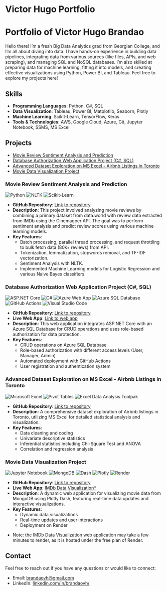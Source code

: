 # Victor Hugo Portfolio

# Portfolio of Victor Hugo Brandao

Hello there! I’m a fresh Big Data Analytics grad from Georgian College, and I’m all about diving into data. I have hands-on experience in building data pipelines, integrating data from various sources (like files, APIs, and web scraping), and managing SQL and NoSQL databases. I’m also  skilled at preparing data for machine learning, fitting it into models, and creating effective visualizations using Python, Power BI, and Tableau. Feel free to explore my projects here!

## Skills

- **Programming Languages**: Python, C#, SQL
- **Data Visualization**: Tableau, Power BI, Matplotlib, Seaborn, Plotly
- **Machine Learning**: Scikit-Learn, TensorFlow, Keras
- **Tools & Technologies**: AWS, Google Cloud, Azure, Git, Jupyter Notebook, SSMS, MS Excel

## Projects

- [Movie Review Sentiment Analysis and Prediction](#movie-review-sentiment-analysis-and-prediction)
- [Database Authorization Web Application Project (C#, SQL)](#database-authorization-web-application-project-c-sql)
- [Advanced Dataset Exploration on MS Excel - Airbnb Listings in Toronto](#advanced-dataset-exploration-on-ms-excel---airbnb-listings-in-toronto)
- [Movie Data Visualization Project](#movie-data-visualization-project)

### Movie Review Sentiment Analysis and Prediction

![Python](https://img.shields.io/badge/-Python-3776AB?logo=python&logoColor=white)
![NLTK](https://img.shields.io/badge/-NLTK-3C3C3C?logo=nltk&logoColor=white)
![Scikit-Learn](https://img.shields.io/badge/-Scikit--Learn-F7931E?logo=scikit-learn&logoColor=white)

- **GitHub Repository**: [Link to repository](https://github.com/brandaovh/movie-sentiment-prediction)
- **Description**: This project involved analyzing movie reviews by combining a primary dataset from data.world with review data extracted from IMDb using the Cinemagoer API. The goal was to perform sentiment analysis and predict review scores using various machine learning models.
- **Key Features**:
  - Batch processing, parallel thread processing, and request throttling to bulk fetch data (80k+ reviews) from API.
  - Tokenization, lemmatization, stopwords removal, and TF-IDF vectorization.
  - Sentiment Analysis with NLTK.
  - Implemented Machine Learning models for Logistic Regression and various Naive Bayes classifiers.

### Database Authorization Web Application Project (C#, SQL)
  
![ASP.NET Core](https://img.shields.io/badge/-ASP.NET%20Core-512BD4?logo=dotnet&logoColor=white)
![C#](https://img.shields.io/badge/-C%23-239120?logo=c-sharp&logoColor=white)
![Azure Web App](https://img.shields.io/badge/-Azure%20Web%20App-0078D4?logo=microsoft-azure&logoColor=white)
![Azure SQL Database](https://img.shields.io/badge/-Azure%20SQL%20Database-CC2927?logo=microsoft-sql-server&logoColor=white)
![GitHub Actions](https://img.shields.io/badge/-GitHub%20Actions-2088FF?logo=github-actions&logoColor=white)
![Visual Studio Code](https://img.shields.io/badge/-Visual%20Studio%20Code-007ACC?logo=visual-studio-code&logoColor=white)

- **GitHub Repository**: [Link to repository](https://github.com/brandaovh/aspnet-core-auth-sqldb)
- **Live Web App**: [Link to web app](https://victordotnetsql.azurewebsites.net/)
- **Description**: This web application integrates ASP.NET Core with an Azure SQL Database for CRUD operations and uses role-based authorization for data protection.
- **Key Features**:
  - CRUD operations on Azure SQL Database
  - Role-based authorization with different access levels (User, Manager, Admin)
  - Automated deployment with GitHub Actions
  - User registration and authentication system

### Advanced Dataset Exploration on MS Excel - Airbnb Listings in Toronto

![Microsoft Excel](https://img.shields.io/badge/-Microsoft%20Excel-217346?logo=microsoft-excel&logoColor=white)
![Pivot Tables](https://img.shields.io/badge/-Pivot%20Tables-0078D4?logo=microsoft-excel&logoColor=white)
![Excel Data Analysis Toolpak](https://img.shields.io/badge/-Excel%20Data%20Analysis%20Toolpak-0078D4?logo=microsoft-excel&logoColor=white)

- **GitHub Repository**: [Link to repository](https://github.com/brandaovh/excel-dataset-exploration)
- **Description**: A comprehensive dataset exploration of Airbnb listings in Toronto, utilizing MS Excel for detailed statistical analysis and visualization.
- **Key Features**:
  - Data cleaning and coding
  - Univariate descriptive statistics
  - Inferential statistics including Chi-Square Test and ANOVA
  - Correlation and regression analysis

### Movie Data Visualization Project

![Jupyter Notebook](https://img.shields.io/badge/-Jupyter%20Notebook-F37626?logo=Jupyter&logoColor=white)
![MongoDB](https://img.shields.io/badge/-MongoDB-47A248?logo=mongodb&logoColor=white)
![Dash](https://img.shields.io/badge/-Dash-007ACC?logo=dash&logoColor=white)
![Plotly](https://img.shields.io/badge/-Plotly-3F4F75?logo=plotly&logoColor=white)
![Render](https://img.shields.io/badge/-Render-46E3B7?logo=render&logoColor=white)

- **GitHub Repository**: [Link to repository](https://github.com/brandaovh/imdb-data-visualization-webapp)
- **Live Web App**: [IMDb Data Visualization*](https://imdb-dash-visualization.render.com/)
- **Description**: A dynamic web application for visualizing movie data from MongoDB using Plotly Dash, featuring real-time data updates and interactive visualizations.
- **Key Features**:
  - Dynamic data visualizations
  - Real-time updates and user interactions
  - Deployment on Render

* Note: the IMDb Data Visualization web application may take a few minutes to render, as it is hosted under the free plan of Render.

## Contact

Feel free to reach out if you have any questions or would like to connect:
- Email: [brandaovh@gmail.com](mailto:brandaovh@gmail.com)
- LinkedIn: [linkedin.com/in/brandaovh/](https://www.linkedin.com/in/brandaovh/)